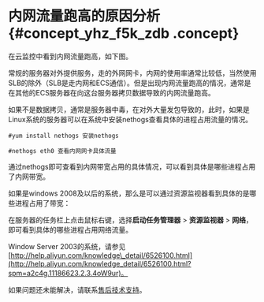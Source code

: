 # 内网流量跑高的原因分析 {#concept_yhz_f5k_zdb .concept}

在云监控中看到内网流量跑高，如下图。

常规的服务器对外提供服务，走的外网网卡，内网的使用率通常比较低，当然使用SLB的除外（SLB是走内网和ECS通信）。但是出现内网流量跑高的情况，通常是在其他的ECS服务器在向这台服务器拷贝数据导致的内网流量跑高。

如果不是数据拷贝，通常是服务器中毒，在对外大量发包导致的，此时，如果是Linux系统的服务器可以在系统中安装nethogs查看具体的进程占用流量的情况。

```
#yum install nethogs 安装nethogs
```

```
#nethogs eth0 查看内网网卡具体流量
```

通过nethogs即可查看到内网带宽占用的具体情况，可以看到具体是哪些进程占用了内网带宽。

如果是windows 2008及以后的系统，那么是可以通过资源监视器看到具体的是哪些进程占用了带宽：

在服务器的任务栏上点击鼠标右键，选择**启动任务管理器** \> **资源监视器** \> **网络**，即可看到具体的哪些进程占用网络流量。

Window Server 2003的系统，请参见[http://help.aliyun.com/knowledge\_detail/6526100.html](http://help.aliyun.com/knowledge_detail/6526100.html?spm=a2c4g.11186623.2.3.4oW9ur)。

如果问题还未能解决，请联系[售后技术支持](https://selfservice.console.aliyun.com/ticket/createIndex.htm?spm=a2c4g.11186623.2.4.4oW9ur)。

